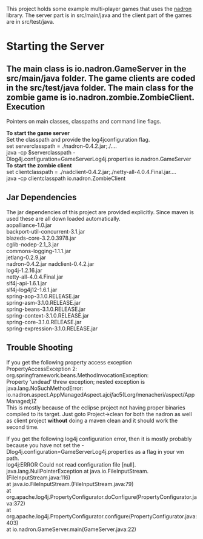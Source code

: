 This project holds some example multi-player games that uses the [nadron](https://github.com/menacher/java-game-server/tree/master/nadron) library. The server part is in src/main/java and the client part of the games are in src/test/java.

Starting the Server
==================
The main class is io.nadron.GameServer in the src/main/java folder. The game clients are coded in the src/test/java folder. The main class for the zombie game is io.nadron.zombie.ZombieClient.
Execution
---------
Pointers on main classes, classpaths and command line flags.    

**To start the game server**    
Set the classpath and provide the log4jconfiguration flag.    
set serverclasspath = ./nadron-0.4.2.jar;./....    
java -cp $serverclasspath -Dlog4j.configuration=GameServerLog4j.properties io.nadron.GameServer    
**To start the zombie client**    
set clientclasspath = ./nadclient-0.4.2.jar;./netty-all-4.0.4.Final.jar....    
java -cp clientclasspath io.nadron.ZombieClient   

Jar Dependencies
----------------
The jar dependencies of this project are provided explicitly. Since maven is used these are all down loaded automatically.    
aopalliance-1.0.jar   
backport-util-concurrent-3.1.jar    
blazeds-core-3.2.0.3978.jar    
cglib-nodep-2.1_3.jar    
commons-logging-1.1.1.jar    
jetlang-0.2.9.jar    
nadron-0.4.2.jar 
nadclient-0.4.2.jar   
log4j-1.2.16.jar    
netty-all-4.0.4.Final.jar    
slf4j-api-1.6.1.jar    
slf4j-log4j12-1.6.1.jar    
spring-aop-3.1.0.RELEASE.jar    
spring-asm-3.1.0.RELEASE.jar    
spring-beans-3.1.0.RELEASE.jar    
spring-context-3.1.0.RELEASE.jar    
spring-core-3.1.0.RELEASE.jar    
spring-expression-3.1.0.RELEASE.jar    

## Trouble Shooting

If you get the following property access exception    
    PropertyAccessException 2: org.springframework.beans.MethodInvocationException:    
    Property 'undead' threw exception; nested exception is java.lang.NoSuchMethodError:
    io.nadron.aspect.AppManagedAspect.ajc$if$ac5(Lorg/menacheri/aspect/AppManaged;)Z   
This is mostly because of the eclipse project not having proper binaries compiled to its target. Just goto Project->clean for both the nadron as well as client project **without** doing a maven clean and it should 
work the second time.    
    
If you get the following log4j configuration error, then it is mostly probably because you have not set 
the -Dlog4j.configuration=GameServerLog4j.properties as a flag in your vm path.    
    log4j:ERROR Could not read configuration file [null].
    java.lang.NullPointerException
        at java.io.FileInputStream.<init>(FileInputStream.java:116)    
        at java.io.FileInputStream.<init>(FileInputStream.java:79)    
        at org.apache.log4j.PropertyConfigurator.doConfigure(PropertyConfigurator.java:372)    
        at org.apache.log4j.PropertyConfigurator.configure(PropertyConfigurator.java:403)    
        at io.nadron.GameServer.main(GameServer.java:22)   